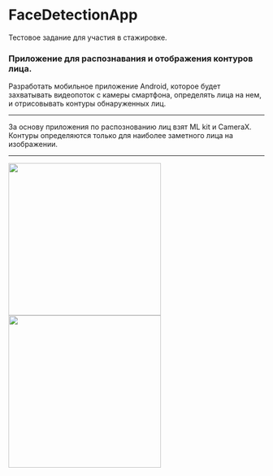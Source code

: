 # FaceDetectionApp
Тестовое задание для участия в стажировке.

### Приложение для распознавания и отображения контуров лица.

Разработать мобильное приложение Android, которое будет захватывать видеопоток с камеры смартфона, определять лица на нем, и отрисовывать контуры обнаруженных лиц.
***
За основу приложения по распознованию лиц взят ML kit и CameraX. Контуры определяются только для наиболее заметного лица на изображении.
***
<p float="left">
<img src="https://user-images.githubusercontent.com/98692719/185808862-74a6cfdc-425f-4057-ab00-87adbd75cd7f.jpg" width="300">
<img src="https://user-images.githubusercontent.com/98692719/185808864-0288b0a4-7408-47ad-8e59-7a884e65f75b.jpg" width="300">
</p>

